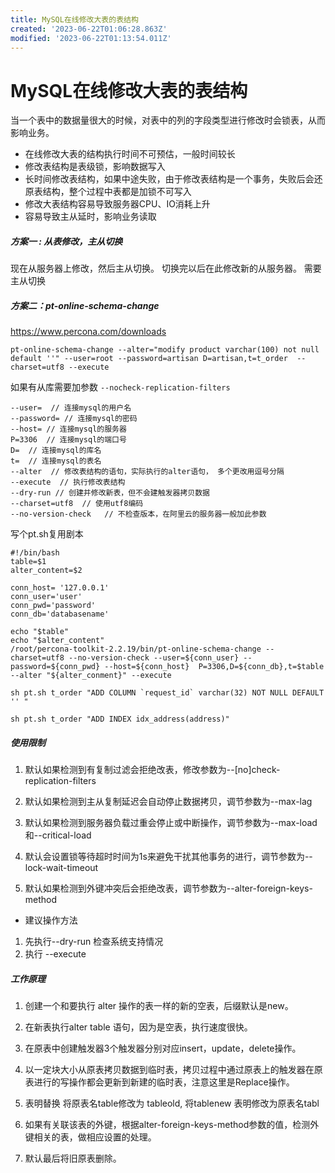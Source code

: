 ```yaml
---
title: MySQL在线修改大表的表结构
created: '2023-06-22T01:06:28.863Z'
modified: '2023-06-22T01:13:54.011Z'
---
```


# MySQL在线修改大表的表结构

当一个表中的数据量很大的时候，对表中的列的字段类型进行修改时会锁表，从而影响业务。

- 在线修改大表的结构执行时间不可预估，一般时间较长
- 修改表结构是表级锁，影响数据写入
- 长时间修改表结构，如果中途失败，由于修改表结构是一个事务，失败后会还原表结构，整个过程中表都是加锁不可写入
- 修改大表结构容易导致服务器CPU、IO消耗上升
- 容易导致主从延时，影响业务读取

##### 方案一 : 从表修改，主从切换
现在从服务器上修改，然后主从切换。 切换完以后在此修改新的从服务器。 需要主从切换

##### 方案二：pt-online-schema-change
https://www.percona.com/downloads
```
pt-online-schema-change --alter="modify product varchar(100) not null default ''" --user=root --password=artisan D=artisan,t=t_order  --charset=utf8 --execute
```
如果有从库需要加参数 `--nocheck-replication-filters`

```
--user=  // 连接mysql的用户名
--password= // 连接mysql的密码
--host= // 连接mysql的服务器
P=3306  // 连接mysql的端口号
D=  // 连接mysql的库名
t=  // 连接mysql的表名
--alter  // 修改表结构的语句，实际执行的alter语句， 多个更改用逗号分隔
--execute  // 执行修改表结构
--dry-run // 创建并修改新表，但不会建触发器拷贝数据
--charset=utf8  // 使用utf8编码
--no-version-check   // 不检查版本，在阿里云的服务器一般加此参数
```

写个pt.sh复用剧本
```
#!/bin/bash
table=$1
alter_content=$2

conn_host= '127.0.0.1'
conn_user='user'
conn_pwd='password'
conn_db='databasename'

echo "$table"
echo "$alter_content"
/root/percona-toolkit-2.2.19/bin/pt-online-schema-change --charset=utf8 --no-version-check --user=${conn_user} --password=${conn_pwd} --host=${conn_host}  P=3306,D=${conn_db},t=$table --alter "${alter_conment}" --execute
```
```
sh pt.sh t_order "ADD COLUMN `request_id` varchar(32) NOT NULL DEFAULT '' "

sh pt.sh t_order "ADD INDEX idx_address(address)"
```
##### 使用限制
1. 默认如果检测到有复制过滤会拒绝改表，修改参数为--[no]check-replication-filters

2. 默认如果检测到主从复制延迟会自动停止数据拷贝，调节参数为--max-lag

3. 默认如果检测到服务器负载过重会停止或中断操作，调节参数为--max-load和--critical-load

4. 默认会设置锁等待超时时间为1s来避免干扰其他事务的进行，调节参数为--lock-wait-timeout

5. 默认如果检测到外键冲突后会拒绝改表，调节参数为--alter-foreign-keys-method


- 建议操作方法
1. 先执行--dry-run 检查系统支持情况
2. 执行 --execute

##### 工作原理

1. 创建一个和要执行 alter 操作的表一样的新的空表，后缀默认是new。

2. 在新表执行alter table 语句，因为是空表，执行速度很快。

3. 在原表中创建触发器3个触发器分别对应insert，update，delete操作。

4. 以一定块大小从原表拷贝数据到临时表，拷贝过程中通过原表上的触发器在原表进行的写操作都会更新到新建的临时表，注意这里是Replace操作。

5. 表明替换 将原表名table修改为 tableold, 将tablenew 表明修改为原表名tabl

6. 如果有关联该表的外键，根据alter-foreign-keys-method参数的值，检测外键相关的表，做相应设置的处理。

7. 默认最后将旧原表删除。


